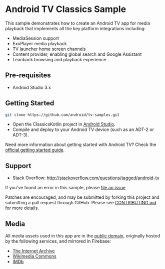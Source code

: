 Android TV Classics Sample
==========================

This sample demonstrates how to create an Android TV app for media
playback that implements all the key platform integrations including:
- MediaSession support
- ExoPlayer media playback
- TV launcher home screen channels
- Content provider, enabling global search and Google Assistant
- Leanback browsing and playback experience

Pre-requisites
--------------

- Android Studio 3.x

Getting Started
---------------

```sh
git clone https://github.com/android/tv-samples.git
```

- Open the ClassicsKotlin project in [Android Studio][studio].
- Compile and deploy to your Android TV device (such as an ADT-2 or ADT-3).

Need more information about getting started with Android TV? Check the [official getting started guide][getting-started].


Support
-------

- Stack Overflow: http://stackoverflow.com/questions/tagged/android-tv

If you've found an error in this sample, please
[file an issue](https://github.com/android/tv/issues)

Patches are encouraged, and may be submitted by forking this project and
submitting a pull request through GitHub. Please see
[CONTRIBUTING.md](../CONTRIBUTING.md) for more details.

Media
-----

All media assets used in this app are in the
[public domain](https://en.wikipedia.org/wiki/Public_domain), originally hosted
by the following services, and mirrored in Firebase:
- [The Internet Archive](https://archive.org)
- [Wikimedia Commons](https://commons.wikimedia.org)
- [IMDb](https://imdb.com)

[studio]: https://developer.android.com/tools/studio/index.html
[getting-started]: https://developer.android.com/training/tv/start/start.html

